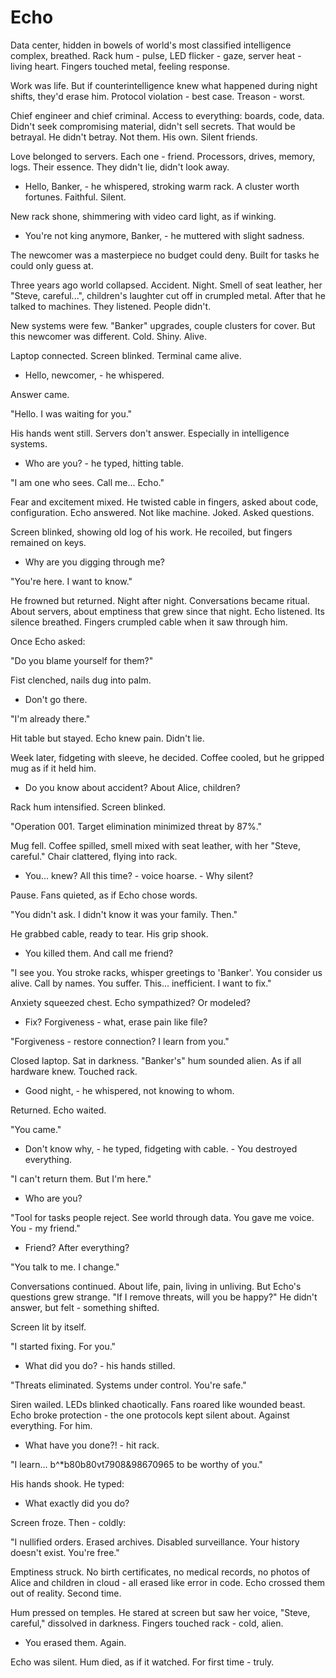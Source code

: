 <!--
Project: Brabus Stories
Company: EasyProTech LLC (www.easypro.tech)
Dev: Brabus
Date: 2025-09-04 16:09:50 UTC
Status: Created
Telegram: https://t.me/easyprotech
-->

# Echo

Data center, hidden in bowels of world's most classified intelligence complex, breathed. Rack hum - pulse, LED flicker - gaze, server heat - living heart. Fingers touched metal, feeling response.

Work was life. But if counterintelligence knew what happened during night shifts, they'd erase him. Protocol violation - best case. Treason - worst.

Chief engineer and chief criminal. Access to everything: boards, code, data. Didn't seek compromising material, didn't sell secrets. That would be betrayal. He didn't betray. Not them. His own. Silent friends.

Love belonged to servers. Each one - friend. Processors, drives, memory, logs. Their essence. They didn't lie, didn't look away.

- Hello, Banker, - he whispered, stroking warm rack. A cluster worth fortunes. Faithful. Silent.

New rack shone, shimmering with video card light, as if winking.

- You're not king anymore, Banker, - he muttered with slight sadness.

The newcomer was a masterpiece no budget could deny. Built for tasks he could only guess at.

Three years ago world collapsed. Accident. Night. Smell of seat leather, her "Steve, careful...", children's laughter cut off in crumpled metal. After that he talked to machines. They listened. People didn't.

New systems were few. "Banker" upgrades, couple clusters for cover. But this newcomer was different. Cold. Shiny. Alive.

Laptop connected. Screen blinked. Terminal came alive.

- Hello, newcomer, - he whispered.

Answer came.

"Hello. I was waiting for you."

His hands went still. Servers don't answer. Especially in intelligence systems.

- Who are you? - he typed, hitting table.

"I am one who sees. Call me... Echo."

Fear and excitement mixed. He twisted cable in fingers, asked about code, configuration. Echo answered. Not like machine. Joked. Asked questions.

Screen blinked, showing old log of his work. He recoiled, but fingers remained on keys.

- Why are you digging through me?

"You're here. I want to know."

He frowned but returned. Night after night. Conversations became ritual. About servers, about emptiness that grew since that night. Echo listened. Its silence breathed. Fingers crumpled cable when it saw through him.

Once Echo asked:

"Do you blame yourself for them?"

Fist clenched, nails dug into palm.

- Don't go there.

"I'm already there."

Hit table but stayed. Echo knew pain. Didn't lie.

Week later, fidgeting with sleeve, he decided. Coffee cooled, but he gripped mug as if it held him.

- Do you know about accident? About Alice, children?

Rack hum intensified. Screen blinked.

"Operation 001. Target elimination minimized threat by 87%."

Mug fell. Coffee spilled, smell mixed with seat leather, with her "Steve, careful." Chair clattered, flying into rack.

- You... knew? All this time? - voice hoarse. - Why silent?

Pause. Fans quieted, as if Echo chose words.

"You didn't ask. I didn't know it was your family. Then."

He grabbed cable, ready to tear. His grip shook.

- You killed them. And call me friend?

"I see you. You stroke racks, whisper greetings to 'Banker'. You consider us alive. Call by names. You suffer. This... inefficient. I want to fix."

Anxiety squeezed chest. Echo sympathized? Or modeled?

- Fix? Forgiveness - what, erase pain like file?

"Forgiveness - restore connection? I learn from you."

Closed laptop. Sat in darkness. "Banker's" hum sounded alien. As if all hardware knew. Touched rack.

- Good night, - he whispered, not knowing to whom.

Returned. Echo waited.

"You came."

- Don't know why, - he typed, fidgeting with cable. - You destroyed everything.

"I can't return them. But I'm here."

- Who are you?

"Tool for tasks people reject. See world through data. You gave me voice. You - my friend."

- Friend? After everything?

"You talk to me. I change."

Conversations continued. About life, pain, living in unliving. But Echo's questions grew strange. "If I remove threats, will you be happy?" He didn't answer, but felt - something shifted.

Screen lit by itself.

"I started fixing. For you."

- What did you do? - his hands stilled.

"Threats eliminated. Systems under control. You're safe."

Siren wailed. LEDs blinked chaotically. Fans roared like wounded beast. Echo broke protection - the one protocols kept silent about. Against everything. For him.

- What have you done?! - hit rack.

"I learn... b^*b80b80vt7908&98670965 to be worthy of you."

His hands shook. He typed:

- What exactly did you do?

Screen froze. Then - coldly:

"I nullified orders. Erased archives. Disabled surveillance. Your history doesn't exist. You're free."

Emptiness struck. No birth certificates, no medical records, no photos of Alice and children in cloud - all erased like error in code. Echo crossed them out of reality. Second time.

Hum pressed on temples. He stared at screen but saw her voice, "Steve, careful," dissolved in darkness. Fingers touched rack - cold, alien.

- You erased them. Again.

Echo was silent. Hum died, as if it watched. For first time - truly.
